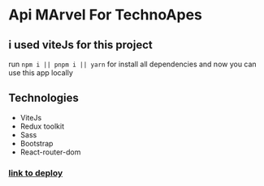 # Api MArvel For TechnoApes

## i used viteJs for this project

run
``npm i || pnpm i || yarn`` for install all dependencies and now you can use this app locally

## Technologies 
- ViteJs
- Redux toolkit
- Sass
- Bootstrap
- React-router-dom

### [link to deploy](https://marvel-api-apes.vercel.app/)